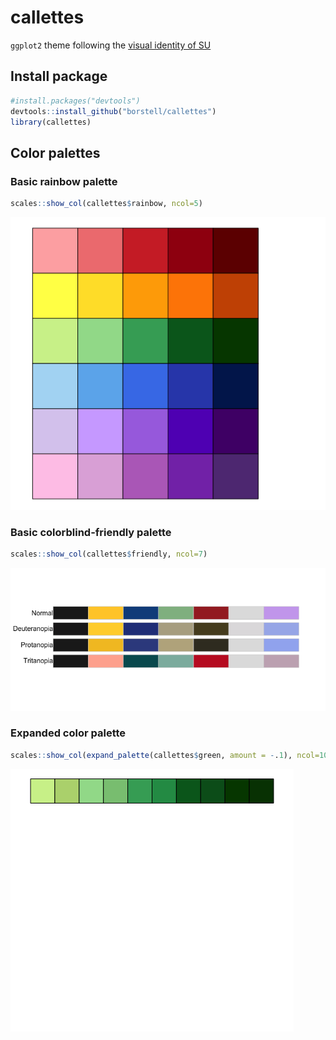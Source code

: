 # callettes

`ggplot2` theme following the [visual identity of SU](https://www.su.se/medarbetare/kommunikation/grafisk-manual)

## Install package

``` r
#install.packages("devtools")
devtools::install_github("borstell/callettes")
library(callettes)
```

## Color palettes

### Basic rainbow palette
``` r
scales::show_col(callettes$rainbow, ncol=5)
```

![](examples/rainbow.png)

### Basic colorblind-friendly palette
```r
scales::show_col(callettes$friendly, ncol=7)
```
![](examples/friendly.png)

### Expanded color palette
``` r
scales::show_col(expand_palette(callettes$green, amount = -.1), ncol=10, labels=F)
```

![](examples/green_expanded.png)